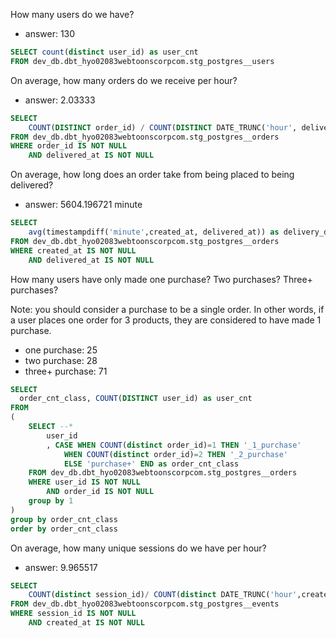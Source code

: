 How many users do we have?
 - answer: 130
```sql
SELECT count(distinct user_id) as user_cnt
FROM dev_db.dbt_hyo02083webtoonscorpcom.stg_postgres__users
```

On average, how many orders do we receive per hour?
- answer: 2.03333
```sql
SELECT 
    COUNT(DISTINCT order_id) / COUNT(DISTINCT DATE_TRUNC('hour', delivered_at)) AS avg_orders_per_hour
FROM dev_db.dbt_hyo02083webtoonscorpcom.stg_postgres__orders
WHERE order_id IS NOT NULL
    AND delivered_at IS NOT NULL 
```

On average, how long does an order take from being placed to being delivered?
- answer: 5604.196721 minute
```sql
SELECT 
    avg(timestampdiff('minute',created_at, delivered_at)) as delivery_duration    
FROM dev_db.dbt_hyo02083webtoonscorpcom.stg_postgres__orders
WHERE created_at IS NOT NULL
    AND delivered_at IS NOT NULL 
```

How many users have only made one purchase? Two purchases? Three+ purchases?

Note: you should consider a purchase to be a single order. In other words, if a user places one order for 3 products, they are considered to have made 1 purchase.
- one purchase: 25
- two purchase: 28
- three+ purchase: 71
```sql
SELECT
  order_cnt_class, COUNT(DISTINCT user_id) as user_cnt
FROM
(
    SELECT --* 
        user_id
        , CASE WHEN COUNT(distinct order_id)=1 THEN '_1_purchase'
            WHEN COUNT(distinct order_id)=2 THEN '_2_purchase'
            ELSE 'purchase+' END as order_cnt_class
    FROM dev_db.dbt_hyo02083webtoonscorpcom.stg_postgres__orders
    WHERE user_id IS NOT NULL
        AND order_id IS NOT NULL 
    group by 1
)
group by order_cnt_class
order by order_cnt_class
```

On average, how many unique sessions do we have per hour?
- answer: 9.965517
```sql
SELECT 
    COUNT(distinct session_id)/ COUNT(distinct DATE_TRUNC('hour',created_at)) avg_session_per_hour
FROM dev_db.dbt_hyo02083webtoonscorpcom.stg_postgres__events
WHERE session_id IS NOT NULL
    AND created_at IS NOT NULL
```